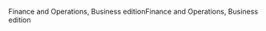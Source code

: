 <span data-ttu-id="5d002-101">Finance and Operations, Business edition</span><span class="sxs-lookup"><span data-stu-id="5d002-101">Finance and Operations, Business edition</span></span>

